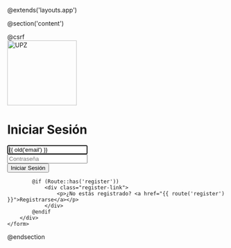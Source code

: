 @extends('layouts.app')
 
@section('content')
<div class="wrapper">
    <form method="POST" action="{{ route('login') }}" class="card">
        @csrf
        <div >
            <img src="{{ asset('images/upz_logo.png') }}" title="UPZ" class="img-responsive" width="160" height="150">
        </div>
        <div >
            <h1> Iniciar Sesión</h1>
            <div class="input-box">
                <input id="email" type="email" class="form-control @error('email') is-invalid @enderror" name="email" value="{{ old('email') }}" required autocomplete="email" autofocus placeholder="Correo Electrónico">
                <i class="bx bxs-user"></i>
            </div>
            <div class="input-box">
                <input id="password" type="password" class="form-control @error('password') is-invalid @enderror" name="password" required autocomplete="current-password" placeholder="Contraseña">
                <i class="bx bxs-lock-alt"></i>
            </div>
            <input type="submit" class="btn" value="Iniciar Sesión" />
            
            @if (Route::has('register'))
                <div class="register-link">
                    <p>¿No estás registrado? <a href="{{ route('register') }}">Registrarse</a></p>
                </div>
            @endif
        </div>
    </form>
</div>
@endsection

